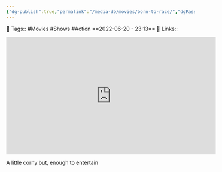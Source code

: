 ```yaml
---
{"dg-publish":true,"permalink":"/media-db/movies/born-to-race/","dgPassFrontmatter":true,"noteIcon":"3","created":"2023-11-14T21:08:39.616+05:30","updated":"2024-01-14T17:16:21.468+05:30"}
---
```


🧶 Tags:: #Movies  #Shows  #Action
==2022-06-20 - 23:13==
🔗 Links::
<iframe width="560" height="315" src="https://www.youtube.com/embed/MOzMsq34y7Y" title="YouTube video player" frameborder="0" allow="accelerometer; autoplay; clipboard-write; encrypted-media; gyroscope; picture-in-picture" allowfullscreen></iframe>

A little corny but, enough to entertain